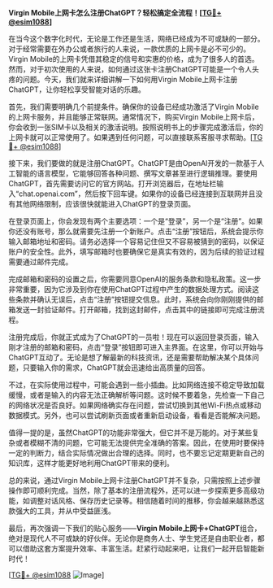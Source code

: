 **Virgin Mobile上网卡怎么注册ChatGPT？轻松搞定全流程！[[TG💪+ @esim1088](https://t.me/s/esim1088)]**

在当今这个数字化时代，无论是工作还是生活，网络已经成为不可或缺的一部分。对于经常需要在外办公或者旅行的人来说，一款优质的上网卡是必不可少的。Virgin Mobile的上网卡凭借其稳定的信号和实惠的价格，成为了很多人的首选。然而，对于初次使用的人来说，如何通过这张卡注册ChatGPT可能是一个令人头疼的问题。今天，我们就来详细讲解一下如何用Virgin Mobile上网卡注册ChatGPT，让你轻松享受智能对话的乐趣。

首先，我们需要明确几个前提条件。确保你的设备已经成功激活了Virgin Mobile的上网卡服务，并且能够正常联网。通常情况下，购买Virgin Mobile上网卡后，你会收到一张SIM卡以及相关的激活说明。按照说明书上的步骤完成激活后，你的上网卡就可以正常使用了。如果遇到任何问题，可以直接联系客服寻求帮助。[[TG💪+ @esim1088](https://t.me/s/esim1088)]

接下来，我们要做的就是注册ChatGPT。ChatGPT是由OpenAI开发的一款基于人工智能的语言模型，它能够回答各种问题、撰写文章甚至进行逻辑推理。要使用ChatGPT，首先需要访问它的官方网站。打开浏览器后，在地址栏输入“chat.openai.com”，然后按下回车键。如果你的设备已经连接到互联网并且没有其他网络限制，应该很快就能进入ChatGPT的登录页面。

在登录页面上，你会发现有两个主要选项：一个是“登录”，另一个是“注册”。如果你还没有账号，那么就需要先注册一个新账户。点击“注册”按钮后，系统会提示你输入邮箱地址和密码。请务必选择一个容易记住但又不容易被猜到的密码，以保证账户的安全性。此外，填写邮箱时也要确保它是真实有效的，因为后续的验证过程需要通过邮件完成。

完成邮箱和密码的设置之后，你需要同意OpenAI的服务条款和隐私政策。这一步非常重要，因为它涉及到你在使用ChatGPT过程中产生的数据处理方式。阅读这些条款并确认无误后，点击“注册”按钮提交信息。此时，系统会向你刚刚提供的邮箱发送一封验证邮件。打开邮箱，找到这封邮件，点击其中的链接即可完成注册流程。

注册完成后，你就正式成为了ChatGPT的一员啦！现在可以返回登录页面，输入刚才注册的邮箱和密码，点击“登录”按钮即可进入主界面。在这里，你可以开始与ChatGPT互动了。无论是想了解最新的科技资讯，还是需要帮助解决某个具体问题，只要输入你的需求，ChatGPT就会迅速给出高质量的回答。

不过，在实际使用过程中，可能会遇到一些小插曲。比如网络连接不稳定导致加载缓慢，或者是输入的内容无法正确解析等问题。这时候不要着急，先检查一下自己的网络状况是否良好。如果网络确实存在问题，尝试切换到其他Wi-Fi热点或移动数据模式。另外，也可以尝试刷新页面或者重新启动设备，看看是否能解决问题。

值得一提的是，虽然ChatGPT的功能非常强大，但它并不是万能的。对于某些复杂或者模糊不清的问题，它可能无法提供完全准确的答案。因此，在使用时要保持一定的判断力，结合实际情况做出合理的选择。同时，也不要忘记定期更新自己的知识库，这样才能更好地利用ChatGPT带来的便利。

总的来说，通过Virgin Mobile上网卡注册ChatGPT并不复杂，只需按照上述步骤操作即可顺利完成。当然，除了基本的注册流程外，还可以进一步探索更多高级功能，如调整对话风格、保存历史记录等。相信随着时间的推移，你会越来越熟悉这款强大的工具，并从中受益匪浅。

最后，再次强调一下我们的贴心服务——**Virgin Mobile上网卡+ChatGPT**组合，绝对是现代人不可或缺的好伙伴。无论你是商务人士、学生党还是自由职业者，都可以借助这套方案提升效率、丰富生活。赶紧行动起来吧，让我们一起开启智能新时代！

[[TG💪+ @esim1088](https://t.me/s/esim1088) ![Image](https://i.postimg.cc/4NQfJmqS/Snipaste-2025-05-13-00-14-12.png)]